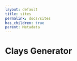 ```yaml
---
layout: default
title: sites
permalink: docs/sites
has_children: true
parent: Metadata
---
```



# Clays Generator

